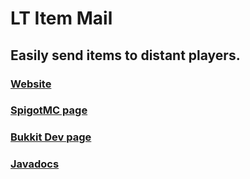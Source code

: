 # LT Item Mail
## Easily send items to distant players.
### [Website](https://leothawne.github.io/LTItemMail/)
### [SpigotMC page](https://www.spigotmc.org/resources/lt-item-mail.62294/)
### [Bukkit Dev page](https://dev.bukkit.org/projects/lt-item-mail)
### [Javadocs](https://leothawne.github.io/javadocs/LTItemMail/)
